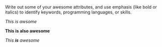 Write out some of your awesome attributes, and use emphasis (like bold or italics) to identify keywords, programming languages, or skills. 

*This is awsome* 

**This is also awesome** 

*This __is__ awesome*
